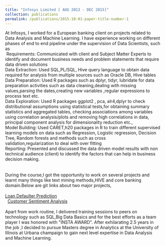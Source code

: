 ```yaml
---
title: "Infosys Limited [ AUG 2013 - DEC 2015]"
collection: publications
permalink: /publications/2015-10-01-paper-title-number-1
---
```

At Infosys, I worked for a European banking client on projects related to Data Analysis and Machine Learning. I have experience working on different phases of end to end pipeline under the supervision of Data Scientists, such as <br/>
​
Requirements: Communicated with client and Subject Matter Experts to identify and document business needs and problem statements that require data driven solutions<br/>
Data Extraction: Used SQL,PL/SQL, Hive query language to obtain data required for analysis from multiple sources such as Oracle DB, Hive tables<br/>
Data Preparation: Used R packages such as dplyr, tidyr, lubridate for data preparation activities such as data cleaning,dealing with missing values,parsing the dates,creating new variables ,regular expressions to process text etc.<br/>
Data Exploration: Used R packages ggplot2 , pca, alr4,dplyr to check distributional assumptions using statistical tests,for obtaining summary statistics and aggregated tables, checking associations among variables using correlation analysis/plots and removing high correlations in data, principal component analysis for dimensionality reduction etc.,<br/>
Model Building: Used CARET,h20 packages in R to train different supervised learning models on data such as Regression, Logistic regression, Decision Tree, Random forests and methods such as cross validation,regularization to deal with over fitting<br/>
Reporting: Presented and discussed the data driven model results with non technical audience (client) to identify the factors that can help in business decision making.<br/>
​<br/>
<br/>
During the course,I got the opportunity to work on several projects and learnt many things like text mining methods,HIVE and core banking domain.Below are git links about two major projects, <br/>
<br/>
[Loan Defaulter Prediction](https://github.com/bandjay/Loan-Defaulters) <br/> 
[Customer Sentiment Analysis](https://github.com/bandjay/Customer-sentiment-analysis)<br/>
 <br/> 
Apart from work routine, I delivered training sessions to peers on technology such as SQL,Big Data Basics and for the best efforts as a team player I was honored with "INSTA AWARD". After exhilarating 2.5 years in the job ,I decided to pursue Masters degree in Analytics at the University of Illinois at Urbana champaign to gain next level expertise in Data Analysis and Machine Learning.<br/>
​
​
